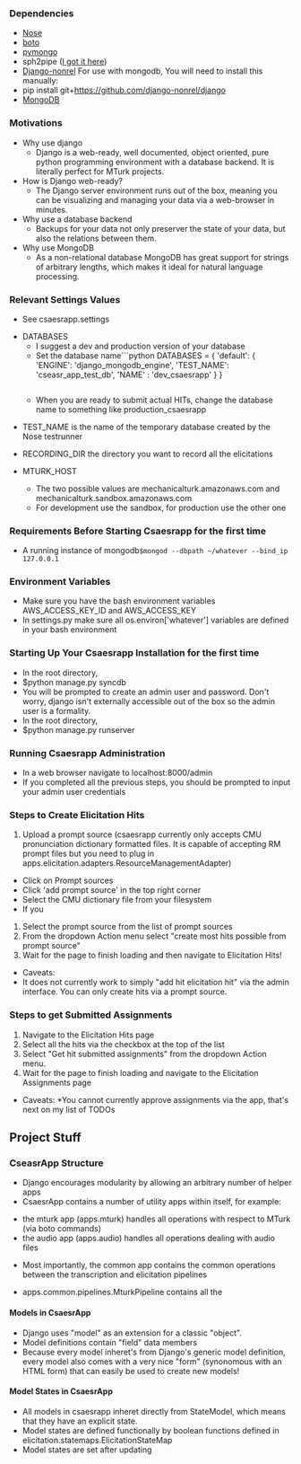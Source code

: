 ### Dependencies
- [Nose](https://pypi.python.org/pypi/django-nose)
- [boto](https://github.com/boto/boto )
- [pymongo](http://api.mongodb.org/python/current/installation.html)
- sph2pipe ([I got it here](https://github.com/foundintranslation/Kaldi/blob/master/tools/sph2pipe_v2.5/sph2pipe))
- [Django-nonrel](https://github.com/django-nonrel/django/tree/nonrel-1.3) For use with mongodb, You will need to install this manually:
 - pip install git+https://github.com/django-nonrel/django
- [MongoDB](http://docs.mongodb.org/manual/tutorial/install-mongodb-on-ubuntu/)
 

### Motivations
- Why use django
  * Django is a web-ready, well documented, object oriented, pure python programming environment with a database backend. It is literally perfect for MTurk projects.
- How is Django web-ready?
  * The Django server environment runs out of the box, meaning you can be visualizing and managing your data via a web-browser in minutes.
- Why use a database backend
  * Backups for your data not only preserver the state of your data, but also the relations between them.
- Why use MongoDB
  * As a non-relational database MongoDB has great support for strings of arbitrary lengths, which makes it ideal for natural language processing.

### Relevant Settings Values
- See csaesrapp.settings
* DATABASES
  - I suggest a dev and production version of your database
  - Set the database name```python
        DATABASES = {
            'default': {
                'ENGINE': 'django_mongodb_engine',
                'TEST_NAME': 'cseasr_app_test_db',
                'NAME' : 'dev_csaesrapp'
            }
        } 
    ```
  - When you are ready to submit actual HITs, change the database name to something like production_csaesrapp

- TEST_NAME is the name of the temporary database created by the Nose testrunner
- RECORDING_DIR the directory you want to record all the elicitations

- MTURK_HOST
  - The two possible values are mechanicalturk.amazonaws.com and mechanicalturk.sandbox.amazonaws.com
  - For development use the sandbox, for production use the other one

### Requirements Before Starting Csaesrapp for the first time
* A running instance of mongodb```$mongod --dbpath ~/whatever --bind_ip 127.0.0.1```

### Environment Variables
- Make sure you have the bash environment variables AWS_ACCESS_KEY_ID and AWS_ACCESS_KEY
- In settings.py make sure all os.environ['whatever'] variables are defined in your bash environment

### Starting Up Your Csaesrapp Installation for the first time
* In the root directory, 
 * $python manage.py syncdb
 * You will be prompted to create an admin user and password. Don't worry, django isn't externally accessible out of the box so the admin user is a formality.
* In the root directory,
 * $python manage.py runserver

### Running Csaesrapp Administration
* In a web browser navigate to localhost:8000/admin
* If you completed all the previous steps, you should be prompted to input your admin user credentials

### Steps to Create Elicitation Hits
1. Upload a prompt source (csaesrapp currently only accepts CMU pronunciation dictionary formatted files. It is capable of accepting RM prompt files but you need to plug in apps.elicitation.adapters.ResourceManagementAdapter)
 * Click on Prompt sources
 * Click 'add prompt source' in the top right corner
 * Select the CMU dictionary file from your filesystem
 * If you 
1. Select the prompt source from the list of prompt sources
2. From the dropdown Action menu select "create most hits possible from prompt source"
3. Wait for the page to finish loading and then navigate to Elicitation Hits!
* Caveats:
 * It does not currently work to simply "add hit elicitation hit" via the admin interface. You can only create hits via a prompt source.

### Steps to get Submitted Assignments
1. Navigate to the Elicitation Hits page
1. Select all the hits via the checkbox at the top of the list
1. Select "Get hit submitted assignments" from the dropdown Action menu.
1. Wait for the page to finish loading and navigate to the Elicitation Assignments page
* Caveats:
 *You cannot currently approve assignments via the app, that's next on my list of TODOs

Project Stuff
-------------
### CseasrApp Structure
- Django encourages modularity by allowing an arbitrary number of helper apps
- CsaesrApp contains a number of utility apps within itself, for example:
 * the mturk app (apps.mturk) handles all operations with respect to MTurk (via boto commands)
 * the audio app (apps.audio) handles all operations dealing with audio files
- Most importantly, the common app contains the common operations between the transcription and elicitation pipelines
 * apps.common.pipelines.MturkPipeline contains all the 
#### Models in CsaesrApp
- Django uses "model" as an extension for a classic "object".
- Model definitions contain "field" data members
- Because every model inheret's from Django's generic model definition, every model also comes with a very nice "form" (synonomous with an HTML form) that can easily be used to create new models!
#### Model States in CsaesrApp
- All models in csaesrapp inheret directly from StateModel, which means that they have an explicit state.
- Model states are defined functionally by boolean functions defined in elicitation.statemaps.ElicitationStateMap
- Model states are set after updating 
